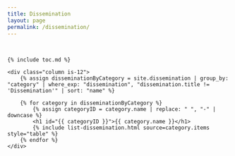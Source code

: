 ```yaml
---
title: Dissemination
layout: page
permalink: /dissemination/
---
```


<br />
<div class="columns is-multiline">

    {% include toc.md %}

    <div class="column is-12">
        {% assign disseminationByCategory = site.dissemination | group_by: "category" | where_exp: "dissemination", "dissemination.title != 'Dissemination'" | sort: "name" %}

        {% for category in disseminationByCategory %}
            {% assign categoryID = category.name | replace: " ", "-" | downcase %}
            <h1 id="{{ categoryID }}">{{ category.name }}</h1>
            {% include list-dissemination.html source=category.items style="table" %}
        {% endfor %}
    </div>
</div>